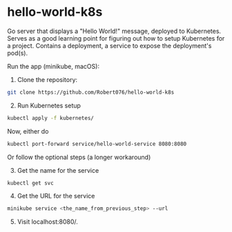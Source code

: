 # hello-world-k8s
Go server that displays a "Hello World!" message, deployed to Kubernetes. Serves as a good learning point for figuring out how to setup Kubernetes for a project. Contains a deployment, a service to expose the deployment's pod(s).

Run the app (minikube, macOS):

1) Clone the repository:
   
```bash
git clone https://github.com/Robert076/hello-world-k8s
```

2) Run Kubernetes setup

```bash
kubectl apply -f kubernetes/
```

Now, either do 
```bash
kubectl port-forward service/hello-world-service 8080:8080
```

Or follow the optional steps (a longer workaround)

3) Get the name for the service

```bash
kubectl get svc
```

4) Get the URL for the service

```bash
minikube service <the_name_from_previous_step> --url
```

5. Visit localhost:8080/.
